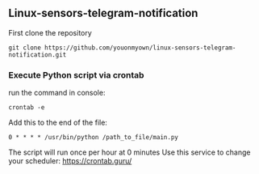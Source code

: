 ## Linux-sensors-telegram-notification

First clone the repository
```
git clone https://github.com/youonmyown/linux-sensors-telegram-notification.git
```
### Execute Python script via crontab
run the command in console:
```
crontab -e
```
Add this to the end of the file:
```
0 * * * * /usr/bin/python /path_to_file/main.py
```
The script will run once per hour at 0 minutes
Use this service to change your scheduler:
https://crontab.guru/
